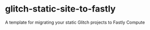 # glitch-static-site-to-fastly
A template for migrating your static Glitch projects to Fastly Compute
